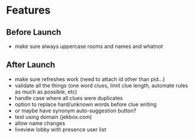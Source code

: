 # Features

## Before Launch
- make sure always uppercase rooms and names and whatnot

## After Launch
- make sure refreshes work (need to attach id other than pid...)
- validate all the things (one word clues, limit clue length, automate rules as much as possible, etc)
- handle case where all clues were duplicates
- option to replace hard/unknown words before clue writing
- or maybe have synonym auto-suggestion button?
- test using domain (jekbox.com)
- allow name changes
- liveview lobby with presence user list
